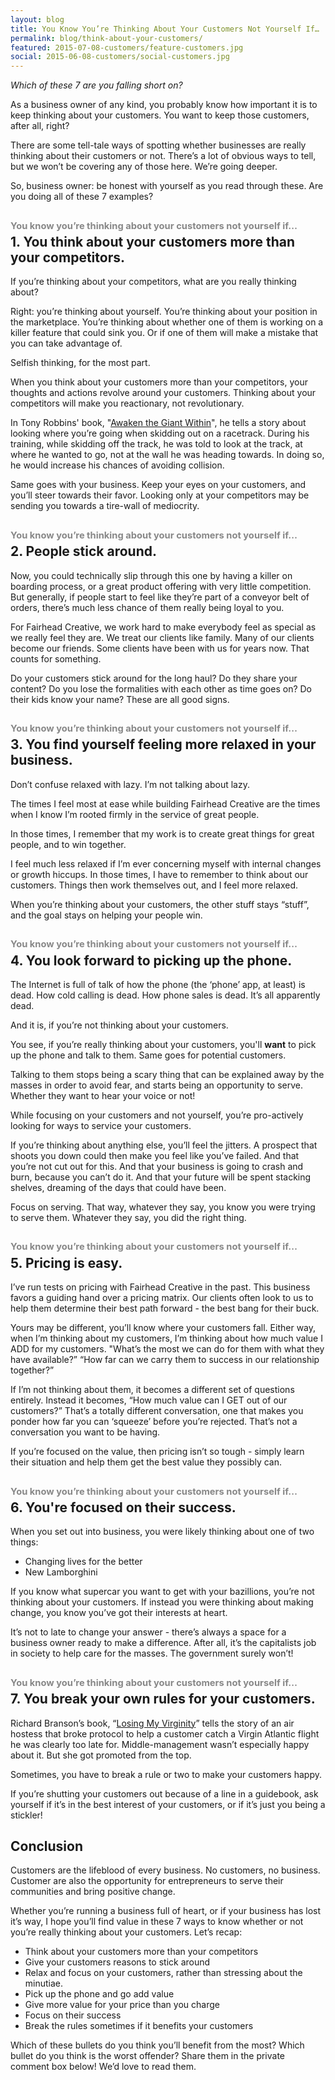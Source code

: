 ```yaml
---
layout: blog
title: You Know You’re Thinking About Your Customers Not Yourself If…
permalink: blog/think-about-your-customers/
featured: 2015-07-08-customers/feature-customers.jpg
social: 2015-06-08-customers/social-customers.jpg
---
```

*Which of these 7 are you falling short on?*

As a business owner of any kind, you probably know how important it is to keep thinking about your customers. You want to keep those customers, after all, right?

There are some tell-tale ways of spotting whether businesses are really thinking about their customers or not.  There’s a lot of obvious ways to tell, but we won’t be covering any of those here. We’re going deeper.

So, business owner: be honest with yourself as you read through these. Are you doing all of these 7 examples?
<!--more-->
<h2><span style="display:block;font-size:.7em;color:#888;padding-bottom:.3em;">You know you’re thinking about your customers not yourself if…</span> 1. You think about your customers more than your competitors.</h2>

If you’re thinking about your competitors, what are you really thinking about?

Right: you’re thinking about yourself. You’re thinking about your position in the marketplace. You’re thinking about whether one of them is working on a killer feature that could sink you. Or if one of them will make a mistake that you can take advantage of.

Selfish thinking, for the most part.

When you think about your customers more than your competitors, your thoughts and actions revolve around your customers. Thinking about your competitors will make you reactionary, not revolutionary.

In Tony Robbins' book, "<a href="http://amzn.to/1Tm6IuN" target="_blank">Awaken the Giant Within</a>", he tells a story about looking where you’re going when skidding out on a racetrack. During his training, while skidding off the track, he was told to look at the track, at where he wanted to go, not at the wall he was heading towards. In doing so, he would increase his chances of avoiding collision.

Same goes with your business. Keep your eyes on your customers, and you’ll steer towards their favor. Looking only at your competitors may be sending you towards a tire-wall of mediocrity.

<h2><span style="display:block;font-size:.7em;color:#888;padding-bottom:.3em;">You know you’re thinking about your customers not yourself if…</span> 2. People stick around.</h2>

Now, you could technically slip through this one by having a killer on boarding process, or a great product offering with very little competition. But generally, if people start to feel like they’re part of a conveyor belt of orders, there’s much less chance of them really being loyal to you.

For Fairhead Creative, we work hard to make everybody feel as special as we really feel they are. We treat our clients like family. Many of our clients become our friends. Some clients have been with us for years now. That counts for something.

Do your customers stick around for the long haul? Do they share your content? Do you lose the formalities with each other as time goes on? Do their kids know your name? These are all good signs.

<h2><span style="display:block;font-size:.7em;color:#888;padding-bottom:.3em;">You know you’re thinking about your customers not yourself if…</span> 3. You find yourself feeling more relaxed in your business.</h2>

Don’t confuse relaxed with lazy. I’m not talking about lazy.

The times I feel most at ease while building Fairhead Creative are the times when I know I’m rooted firmly in the service of great people.

In those times, I remember that my work is to create great things for great people, and to win together.

I feel much less relaxed if I’m ever concerning myself with internal changes or growth hiccups. In those times, I have to remember to think about our customers. Things then work themselves out, and I feel more relaxed.

When you’re thinking about your customers, the other stuff stays “stuff”, and the goal stays on helping your people win.

<h2><span style="display:block;font-size:.7em;color:#888;padding-bottom:.3em;">You know you’re thinking about your customers not yourself if…</span> 4. You look forward to picking up the phone.</h2>

The Internet is full of talk of how the phone (the ‘phone’ app, at least) is dead. How cold calling is dead. How phone sales is dead. It’s all apparently dead.

And it is, if you’re not thinking about your customers.

You see, if you’re really thinking about your customers, you'll **want** to pick up the phone and talk to them. Same goes for potential customers.

Talking to them stops being a scary thing that can be explained away by the masses in order to avoid fear, and starts being an opportunity to serve. Whether they want to hear your voice or not!

While focusing on your customers and not yourself, you’re pro-actively looking for ways to service your customers.

If you’re thinking about anything else, you’ll feel the jitters. A prospect that shoots you down could then make you feel like you’ve failed. And that you’re not cut out for this. And that your business is going to crash and burn, because you can’t do it. And that your future will be spent stacking shelves, dreaming of the days that could have been.

Focus on serving. That way, whatever they say, you know you were trying to serve them. Whatever they say, you did the right thing.

<h2><span style="display:block;font-size:.7em;color:#888;padding-bottom:.3em;">You know you’re thinking about your customers not yourself if…</span> 5. Pricing is easy.</h2>

I’ve run tests on pricing with Fairhead Creative in the past. This business favors a guiding hand over a pricing matrix. Our clients often look to us to help them determine their best path forward - the best bang for their buck.

Yours may be different, you’ll know where your customers fall.  Either way, when I’m thinking about my customers, I’m thinking about how much value I ADD for my customers. "What’s the most we can do for them with what they have available?” “How far can we carry them to success in our relationship together?”
 
If I’m not thinking about them, it becomes a different set of questions entirely. Instead it becomes, “How much value can I GET out of our customers?” That’s a totally different conversation, one that makes you ponder how far you can ‘squeeze’ before you’re rejected. That’s not a conversation you want to be having.

If you’re focused on the value, then pricing isn’t so tough - simply learn their situation and help them get the best value they possibly can.

<h2><span style="display:block;font-size:.7em;color:#888;padding-bottom:.3em;">You know you’re thinking about your customers not yourself if…</span> 6. You're focused on their success.</h2>

When you set out into business, you were likely thinking about one of two things:

* Changing lives for the better
* New Lamborghini

 If you know what supercar you want to get with your bazillions, you’re not thinking about your customers. If instead you were thinking about making change, you know you’ve got their interests at heart.

It’s not to late to change your answer - there’s always a space for a business owner ready to make a difference. After all, it’s the capitalists job in society to help care for the masses. The government surely won’t!

<h2><span style="display:block;font-size:.7em;color:#888;padding-bottom:.3em;">You know you’re thinking about your customers not yourself if…</span> 7. You break your own rules for your customers.</h2>

Richard Branson’s book, “<a href="http://amzn.to/1Tm6xzM" target="_blank">Losing My Virginity</a>” tells the story of an air hostess that broke protocol to help a customer catch a Virgin Atlantic flight he was clearly too late for. Middle-management wasn’t especially happy about it. But she got promoted from the top.

Sometimes, you have to break a rule or two to make your customers happy.

If you’re shutting your customers out because of a line in a guidebook, ask yourself if it’s in the best interest of your customers, or if it’s just you being a stickler!

## Conclusion

Customers are the lifeblood of every business. No customers, no business. Customer are also the opportunity for entrepreneurs to serve their communities and bring positive change.

Whether you’re running a business full of heart, or if your business has lost it’s way, I hope you’ll find value in these 7 ways to know whether or not you’re really thinking about your customers. Let’s recap:

* Think about your customers more than your competitors
* Give your customers reasons to stick around
* Relax and focus on your customers, rather than stressing about the minutiae.
* Pick up the phone and go add value
* Give more value for your price than you charge
* Focus on their success
* Break the rules sometimes if it benefits your customers

Which of these bullets do you think you’ll benefit from the most? Which bullet do you think is the worst offender? Share them in the private comment box below! We’d love to read them.
